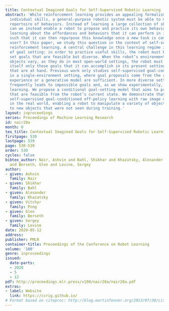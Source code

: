 ```yaml
---
title: Contextual Imagined Goals for Self-Supervised Robotic Learning
abstract: 'While reinforcement learning provides an appealing formalism for learning
  individual skills, a general-purpose robotic system must be able to master an extensive
  repertoire of behaviors. Instead of learning a large collection of skills individually,
  can we instead enable a robot to propose and practice its own behaviors automatically,
  learning about the affordances and behaviors that it can perform in its environment,
  such that it can then repurpose this knowledge once a new task is commanded by the
  user? In this paper, we study this question in the context of self-supervised goal-conditioned
  reinforcement learning. A central challenge in this learning regime is the problem
  of goal setting: in order to practice useful skills, the robot must be able to autonomously
  set goals that are feasible but diverse. When the robot’s environment and available
  objects vary, as they do in most open-world settings, the robot must propose to
  itself only those goals that it can accomplish in its present setting with the objects
  that are at hand. Previous work only studies self-supervised goal-conditioned RL
  in a single-environment setting, where goal proposals come from the robot’s past
  experience or a generative model are sufficient. In more diverse settings, this
  frequently leads to impossible goals and, as we show experimentally, prevents effective
  learning. We propose a conditional goal-setting model that aims to propose goals
  that are feasible from the robot’s current state. We demonstrate that this enables
  self-supervised goal-conditioned off-policy learning with raw image observations
  in the real world, enabling a robot to manipulate a variety of objects and generalize
  to new objects that were not seen during training.'
layout: inproceedings
series: Proceedings of Machine Learning Research
id: nair20a
month: 0
tex_title: Contextual Imagined Goals for Self-Supervised Robotic Learning
firstpage: 530
lastpage: 539
page: 530-539
order: 530
cycles: false
bibtex_author: Nair, Ashvin and Bahl, Shikhar and Khazatsky, Alexander and Pong, Vitchyr
  and Berseth, Glen and Levine, Sergey
author:
- given: Ashvin
  family: Nair
- given: Shikhar
  family: Bahl
- given: Alexander
  family: Khazatsky
- given: Vitchyr
  family: Pong
- given: Glen
  family: Berseth
- given: Sergey
  family: Levine
date: 2020-05-12
address: 
publisher: PMLR
container-title: Proceedings of the Conference on Robot Learning
volume: '100'
genre: inproceedings
issued:
  date-parts:
  - 2020
  - 5
  - 12
pdf: http://proceedings.mlr.press/v100/nair20a/nair20a.pdf
extras:
- label: Website
  link: https://ccrig.github.io/
# Format based on citeproc: http://blog.martinfenner.org/2013/07/30/citeproc-yaml-for-bibliographies/
---
```

